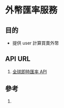 # 外幣匯率服務
## 目的
- 提供 user 計算買賣外幣

## API URL
1. [全球即時匯率 API](https://tw.rter.info/capi.php)

## 參考
1. []()